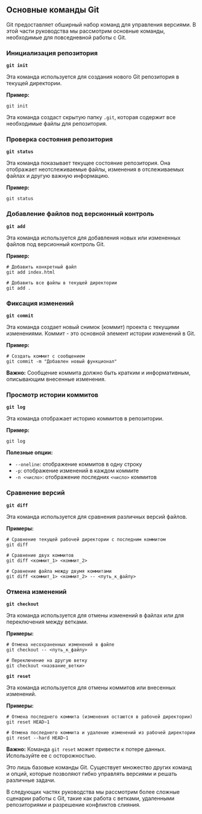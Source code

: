 ## Основные команды Git

Git предоставляет обширный набор команд для управления версиями. В этой части руководства мы рассмотрим основные команды, необходимые для повседневной работы с Git.

### Инициализация репозитория

**`git init`**

Эта команда используется для создания нового Git репозитория в текущей директории.

**Пример:**

```
git init
```

Эта команда создаст скрытую папку `.git`, которая содержит все необходимые файлы для репозитория.

### Проверка состояния репозитория

**`git status`**

Эта команда показывает текущее состояние репозитория. Она отображает неотслеживаемые файлы, изменения в отслеживаемых файлах и другую важную информацию.

**Пример:**

```
git status
```

### Добавление файлов под версионный контроль

**`git add`**

Эта команда используется для добавления новых или измененных файлов под версионный контроль Git. 

**Пример:**

```
# Добавить конкретный файл
git add index.html

# Добавить все файлы в текущей директории
git add .
```

### Фиксация изменений

**`git commit`**

Эта команда создает новый снимок (коммит) проекта с текущими изменениями. Коммит  - это основной элемент истории изменений в Git.

**Пример:**

```
# Создать коммит с сообщением
git commit -m "Добавлен новый функционал"
```

**Важно:** Сообщение коммита должно быть кратким и информативным, описывающим внесенные изменения.

### Просмотр истории коммитов

**`git log`**

Эта команда отображает историю коммитов в репозитории. 

**Пример:**

```
git log
```

**Полезные опции:**

* `--oneline`: отображение коммитов в одну строку
* `-p`: отображение изменений в каждом коммите
* `-n <число>`: отображение последних `<число>` коммитов

### Сравнение версий

**`git diff`**

Эта команда используется для сравнения различных версий файлов.

**Примеры:**

```
# Сравнение текущей рабочей директории с последним коммитом
git diff

# Сравнение двух коммитов
git diff <коммит_1> <коммит_2>

# Сравнение файла между двумя коммитами
git diff <коммит_1> <коммит_2> -- <путь_к_файлу> 
```

### Отмена изменений

**`git checkout`**

Эта команда используется для отмены изменений в файлах или для переключения между ветками.

**Примеры:**

```
# Отмена несохраненных изменений в файле
git checkout -- <путь_к_файлу>

# Переключение на другую ветку
git checkout <название_ветки>
```

**`git reset`**

Эта команда используется для отмены коммитов или внесенных изменений.

**Примеры:**

```
# Отмена последнего коммита (изменения остаются в рабочей директории)
git reset HEAD~1

# Отмена последнего коммита и удаление изменений из рабочей директории
git reset --hard HEAD~1
```

**Важно:** Команда `git reset` может привести к потере данных. Используйте ее с осторожностью.

Это лишь базовые команды Git. Существует множество других команд и опций, которые позволяют гибко управлять версиями и решать различные задачи. 

В следующих частях руководства мы рассмотрим более сложные сценарии работы с Git, такие как работа с ветками, удаленными репозиториями и разрешение конфликтов слияния.
